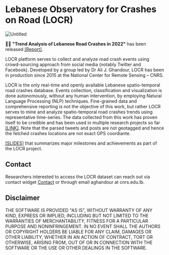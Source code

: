 # Lebanese Observatory for Crashes on Road (LOCR)  

![Untitled](https://github.com/geoaigroup/locr-public/assets/14883982/04d48e55-610e-4514-809c-d81de254d9db)

🎉🎉 <b>"Trend Analysis of Lebanese Road Crashes in 2022"</b> has been released [[Report]](https://geogroup.ai/project/locr/RoadCrashesReport2022.pdf).  

LOCR platform serves to collect and analyze road crash events using crowd-sourcing approach from social media (notably Twitter and Facebook). Developed by a group led by Dr Ali J. Ghandour, LOCR has been in production since 2015 at the National Center for Remote Sensing – CNRS.  

LOCR is the only real-time and openly available Lebanese spatio-temporal road crashes database. Events collection, classification and visualization is done autonomously, without any human intervention, by employing Natural Language Processing (NLP) techniques. Fine-grained data and comprehensive reporting is not the objective of this work, but rather LOCR serves to mine and analyze spatio-temporal road crashes trends using representative time-series. The data collected from this work has proven itself to be credible and has been used in multiple research projects so far [[LINK]](https://geogroup.ai/project/locr/). Note that the parsed tweets and posts are not geotagged and hence the fetched crashes locations are not exact GPS coordiante.  

[[SLIDES]](https://geogroup.ai/project/locr/LOCR_latest.pdf) that summarizes major milestones and achievements as part of the LOCR project.

## Contact
Researchers interested to access the LOCR dataset can reach out via contact widget [Contact](https://geogroup.ai/#contact) or through email aghandour at cnrs.edu.lb.
  
## Disclaimer
THE SOFTWARE IS PROVIDED "AS IS", WITHOUT WARRANTY OF ANY KIND, EXPRESS OR IMPLIED, INCLUDING BUT NOT LIMITED TO THE WARRANTIES OF MERCHANTABILITY, FITNESS FOR A PARTICULAR PURPOSE AND NONINFRINGEMENT. IN NO EVENT SHALL THE AUTHORS OR COPYRIGHT HOLDERS BE LIABLE FOR ANY CLAIM, DAMAGES OR OTHER LIABILITY, WHETHER IN AN ACTION OF CONTRACT, TORT OR OTHERWISE, ARISING FROM, OUT OF OR IN CONNECTION WITH THE SOFTWARE OR THE USE OR OTHER DEALINGS IN THE SOFTWARE.
